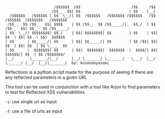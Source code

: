 ```
                      /$$$$$$  /$$                       /$$     /$$                              
                     /$$__  $$| $$                      | $$    |__/                              
  /$$$$$$   /$$$$$$ | $$  \__/| $$  /$$$$$$   /$$$$$$$ /$$$$$$   /$$  /$$$$$$  /$$$$$$$   /$$$$$$$
 /$$__  $$ /$$__  $$| $$$$    | $$ /$$__  $$ /$$_____/|_  $$_/  | $$ /$$__  $$| $$__  $$ /$$_____/
| $$  \__/| $$$$$$$$| $$_/    | $$| $$$$$$$$| $$        | $$    | $$| $$  \ $$| $$  \ $$|  $$$$$$ 
| $$      | $$_____/| $$      | $$| $$_____/| $$        | $$ /$$| $$| $$  | $$| $$  | $$ \____  $$
| $$      |  $$$$$$$| $$      | $$|  $$$$$$$|  $$$$$$$  |  $$$$/| $$|  $$$$$$/| $$  | $$ /$$$$$$$/
|__/       \_______/|__/      |__/ \_______/ \_______/   \___/  |__/ \______/ |__/  |__/|_______/  by: kusonooyasumi

```


Reflections is a python script made for the purpose of seeing if there are any reflected parameters in a given URL

This tool can be used in conjunction with a tool like Arjun to find parameters to test for Reflected XSS vulnerabilities

`-i`: use single url as input

`-f`: use a file of urls as input
